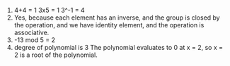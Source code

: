 1. 4+4 = 1
   3x5 = 1
   3^-1 = 4
2. Yes, because each element has an inverse, and the group is closed by the operation, and we have identity element, and the operation is associative.
3. -13 mod 5 = 2
4. degree of polynomial is 3
   The polynomial evaluates to 0 at x = 2, so x = 2 is a root of the polynomial.
